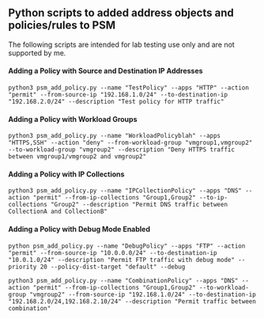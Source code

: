 ## Python scripts to added address objects and policies/rules to PSM 

The following scripts are intended for lab testing use only and are not supported by me. 


#### Adding a Policy with Source and Destination IP Addresses
```
python3 psm_add_policy.py --name "TestPolicy" --apps "HTTP" --action "permit" --from-source-ip "192.168.1.0/24" --to-destination-ip "192.168.2.0/24" --description "Test policy for HTTP traffic" 
```


#### Adding a Policy with Workload Groups
```
python3 psm_add_policy.py --name "WorkloadPolicyblah" --apps "HTTPS,SSH" --action "deny" --from-workload-group "vmgroup1,vmgroup2" --to-workload-group "vmgroup2" --description "Deny HTTPS traffic between vmgroup1/vmgroup2 and vmgroup2" 
```


#### Adding a Policy with IP Collections
```
python3 psm_add_policy.py --name "IPCollectionPolicy" --apps "DNS" --action "permit" --from-ip-collections "Group1,Group2" --to-ip-collections "Group2" --description "Permit DNS traffic between CollectionA and CollectionB"
```


#### Adding a Policy with Debug Mode Enabled
```
python psm_add_policy.py --name "DebugPolicy" --apps "FTP" --action "permit" --from-source-ip "10.0.0.0/24" --to-destination-ip "10.0.1.0/24" --description "Permit FTP traffic with debug mode" --priority 20 --policy-dist-target "default" --debug

```

```
python3 psm_add_policy.py --name "CombinationPolicy" --apps "DNS" --action "permit" --from-ip-collections "Group1,Group2" --to-workload-group "vmgroup2" --from-source-ip "192.168.1.0/24" --to-destination-ip "192.168.2.0/24,192.168.2.10/24" --description "Permit traffic between combination"
```
